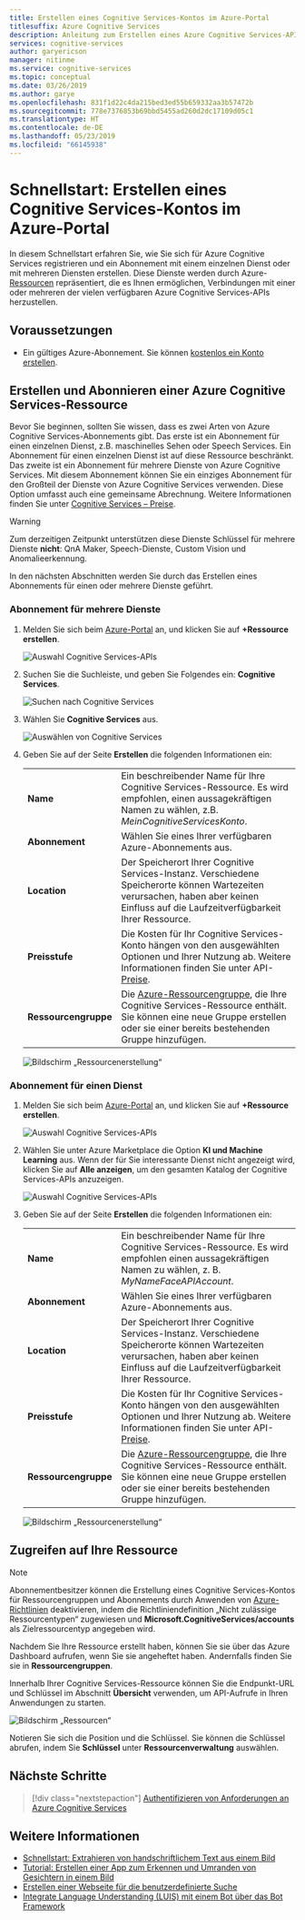 ```yaml
---
title: Erstellen eines Cognitive Services-Kontos im Azure-Portal
titlesuffix: Azure Cognitive Services
description: Anleitung zum Erstellen eines Azure Cognitive Services-APIs-Kontos im Azure-Portal.
services: cognitive-services
author: garyericson
manager: nitinme
ms.service: cognitive-services
ms.topic: conceptual
ms.date: 03/26/2019
ms.author: garye
ms.openlocfilehash: 831f1d22c4da215bed3ed55b659332aa3b57472b
ms.sourcegitcommit: 778e7376853b69bbd5455ad260d2dc17109d05c1
ms.translationtype: HT
ms.contentlocale: de-DE
ms.lasthandoff: 05/23/2019
ms.locfileid: "66145938"
---
```

# <a name="quickstart-create-a-cognitive-services-account-in-the-azure-portal"></a>Schnellstart: Erstellen eines Cognitive Services-Kontos im Azure-Portal

In diesem Schnellstart erfahren Sie, wie Sie sich für Azure Cognitive Services registrieren und ein Abonnement mit einem einzelnen Dienst oder mit mehreren Diensten erstellen. Diese Dienste werden durch Azure-[Ressourcen](https://docs.microsoft.com/azure/azure-resource-manager/resource-group-portal) repräsentiert, die es Ihnen ermöglichen, Verbindungen mit einer oder mehreren der vielen verfügbaren Azure Cognitive Services-APIs herzustellen.

## <a name="prerequisites"></a>Voraussetzungen

* Ein gültiges Azure-Abonnement. Sie können [kostenlos ein Konto erstellen](https://azure.microsoft.com/free/).

## <a name="create-and-subscribe-to-an-azure-cognitive-services-resource"></a>Erstellen und Abonnieren einer Azure Cognitive Services-Ressource

Bevor Sie beginnen, sollten Sie wissen, dass es zwei Arten von Azure Cognitive Services-Abonnements gibt. Das erste ist ein Abonnement für einen einzelnen Dienst, z.B. maschinelles Sehen oder Speech Services. Ein Abonnement für einen einzelnen Dienst ist auf diese Ressource beschränkt. Das zweite ist ein Abonnement für mehrere Dienste von Azure Cognitive Services. Mit diesem Abonnement können Sie ein einziges Abonnement für den Großteil der Dienste von Azure Cognitive Services verwenden. Diese Option umfasst auch eine gemeinsame Abrechnung. Weitere Informationen finden Sie unter [Cognitive Services – Preise](https://azure.microsoft.com/pricing/details/cognitive-services/).

>[!WARNING]
> Zum derzeitigen Zeitpunkt unterstützen diese Dienste Schlüssel für mehrere Dienste **nicht**: QnA Maker, Speech-Dienste, Custom Vision und Anomalieerkennung.

In den nächsten Abschnitten werden Sie durch das Erstellen eines Abonnements für einen oder mehrere Dienste geführt.


### <a name="multi-service-subscription"></a>Abonnement für mehrere Dienste

1. Melden Sie sich beim [Azure-Portal](https://portal.azure.com) an, und klicken Sie auf **+Ressource erstellen**.

    ![Auswahl Cognitive Services-APIs](media/cognitive-services-apis-create-account/azurePortalScreenMulti.png)

2. Suchen Sie die Suchleiste, und geben Sie Folgendes ein: **Cognitive Services**.

    ![Suchen nach Cognitive Services](media/cognitive-services-apis-create-account/azureCogServSearchMulti.png)

3. Wählen Sie **Cognitive Services** aus.

    ![Auswählen von Cognitive Services](media/cognitive-services-apis-create-account/azureMarketplaceMulti.png)

3. Geben Sie auf der Seite **Erstellen** die folgenden Informationen ein:

    |    |    |
    |--|--|
    | **Name** | Ein beschreibender Name für Ihre Cognitive Services-Ressource. Es wird empfohlen, einen aussagekräftigen Namen zu wählen, z.B. *MeinCognitiveServicesKonto*. |
    | **Abonnement** | Wählen Sie eines Ihrer verfügbaren Azure-Abonnements aus. |
    | **Location** | Der Speicherort Ihrer Cognitive Services-Instanz. Verschiedene Speicherorte können Wartezeiten verursachen, haben aber keinen Einfluss auf die Laufzeitverfügbarkeit Ihrer Ressource. |
    | **Preisstufe** | Die Kosten für Ihr Cognitive Services-Konto hängen von den ausgewählten Optionen und Ihrer Nutzung ab. Weitere Informationen finden Sie unter API-[Preise](https://azure.microsoft.com/pricing/details/cognitive-services/).
    | **Ressourcengruppe** | Die [Azure-Ressourcengruppe](https://docs.microsoft.com/azure/architecture/cloud-adoption/governance/resource-consistency/azure-resource-access#what-is-an-azure-resource-group), die Ihre Cognitive Services-Ressource enthält. Sie können eine neue Gruppe erstellen oder sie einer bereits bestehenden Gruppe hinzufügen. |

    ![Bildschirm „Ressourcenerstellung“](media/cognitive-services-apis-create-account/resource_create_screen_multi.png)

### <a name="single-service-subscription"></a>Abonnement für einen Dienst

1. Melden Sie sich beim [Azure-Portal](https://portal.azure.com) an, und klicken Sie auf **+Ressource erstellen**.

    ![Auswahl Cognitive Services-APIs](media/cognitive-services-apis-create-account/azurePortalScreen.png)

2. Wählen Sie unter Azure Marketplace die Option **KI und Machine Learning** aus. Wenn der für Sie interessante Dienst nicht angezeigt wird, klicken Sie auf **Alle anzeigen**, um den gesamten Katalog der Cognitive Services-APIs anzuzeigen.

    ![Auswahl Cognitive Services-APIs](media/cognitive-services-apis-create-account/azureMarketplace.png)

3. Geben Sie auf der Seite **Erstellen** die folgenden Informationen ein:

    |    |    |
    |--|--|
    | **Name** | Ein beschreibender Name für Ihre Cognitive Services-Ressource. Es wird empfohlen einen aussagekräftigen Namen zu wählen, z. B. *MyNameFaceAPIAccount*. |
    | **Abonnement** | Wählen Sie eines Ihrer verfügbaren Azure-Abonnements aus. |
    | **Location** | Der Speicherort Ihrer Cognitive Services-Instanz. Verschiedene Speicherorte können Wartezeiten verursachen, haben aber keinen Einfluss auf die Laufzeitverfügbarkeit Ihrer Ressource. |
    | **Preisstufe** | Die Kosten für Ihr Cognitive Services-Konto hängen von den ausgewählten Optionen und Ihrer Nutzung ab. Weitere Informationen finden Sie unter API-[Preise](https://azure.microsoft.com/pricing/details/cognitive-services/).
    | **Ressourcengruppe** | Die [Azure-Ressourcengruppe](https://docs.microsoft.com/azure/architecture/cloud-adoption/governance/resource-consistency/azure-resource-access#what-is-an-azure-resource-group), die Ihre Cognitive Services-Ressource enthält. Sie können eine neue Gruppe erstellen oder sie einer bereits bestehenden Gruppe hinzufügen. |

    ![Bildschirm „Ressourcenerstellung“](media/cognitive-services-apis-create-account/resource_create_screen.png)

## <a name="access-your-resource"></a>Zugreifen auf Ihre Ressource

> [!NOTE]
> Abonnementbesitzer können die Erstellung eines Cognitive Services-Kontos für Ressourcengruppen und Abonnements durch Anwenden von [Azure-Richtlinien](https://docs.microsoft.com/azure/governance/policy/overview#policy-definition) deaktivieren, indem die Richtliniendefinition „Nicht zulässige Ressourcentypen“ zugewiesen und **Microsoft.CognitiveServices/accounts** als Zielressourcentyp angegeben wird.

Nachdem Sie Ihre Ressource erstellt haben, können Sie sie über das Azure Dashboard aufrufen, wenn Sie sie angeheftet haben. Andernfalls finden Sie sie in **Ressourcengruppen**.

Innerhalb Ihrer Cognitive Services-Ressource können Sie die Endpunkt-URL und Schlüssel im Abschnitt **Übersicht** verwenden, um API-Aufrufe in Ihren Anwendungen zu starten.

![Bildschirm „Ressourcen“](media/cognitive-services-apis-create-account/resourceScreen.png)

Notieren Sie sich die Position und die Schlüssel. Sie können die Schlüssel abrufen, indem Sie **Schlüssel** unter **Ressourcenverwaltung** auswählen.

## <a name="next-steps"></a>Nächste Schritte

> [!div class="nextstepaction"]
> [Authentifizieren von Anforderungen an Azure Cognitive Services](authentication.md)

## <a name="see-also"></a>Weitere Informationen

* [Schnellstart: Extrahieren von handschriftlichem Text aus einem Bild](https://docs.microsoft.com/azure/cognitive-services/computer-vision/quickstarts/csharp-hand-text)
* [Tutorial: Erstellen einer App zum Erkennen und Umranden von Gesichtern in einem Bild](https://docs.microsoft.com/azure/cognitive-services/Face/Tutorials/FaceAPIinCSharpTutorial)
* [Erstellen einer Webseite für die benutzerdefinierte Suche](https://docs.microsoft.com/azure/cognitive-services/bing-custom-search/tutorials/custom-search-web-page)
* [Integrate Language Understanding (LUIS) mit einem Bot über das Bot Framework](https://docs.microsoft.com/azure/cognitive-services/luis/luis-nodejs-tutorial-build-bot-framework-sample)
